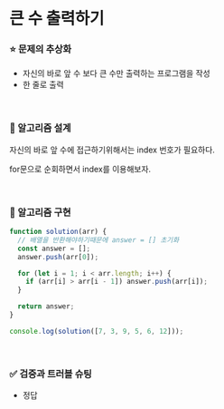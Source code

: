 # 큰 수 출력하기

### :star: 문제의 추상화

- 자신의 바로 앞 수 보다 큰 수만 출력하는 프로그램을 작성
- 한 줄로 출력

<br>

### :wrench: 알고리즘 설계

자신의 바로 앞 수에 접근하기위해서는 index 번호가 필요하다.

for문으로 순회하면서 index를 이용해보자.

<br>

### :hammer: 알고리즘 구현

```js
function solution(arr) {
  // 배열을 반환해야하기때문에 answer = [] 초기화
  const answer = [];
  answer.push(arr[0]);

  for (let i = 1; i < arr.length; i++) {
    if (arr[i] > arr[i - 1]) answer.push(arr[i]);
  }

  return answer;
}

console.log(solution([7, 3, 9, 5, 6, 12]));
```

<br>

### ✅ 검증과 트러블 슈팅

- 정답
